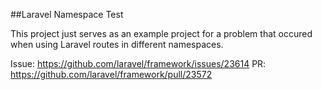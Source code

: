 ##Laravel Namespace Test

This project just serves as an example project for a problem that occured when using Laravel routes in different namespaces.

Issue: https://github.com/laravel/framework/issues/23614
PR: https://github.com/laravel/framework/pull/23572
